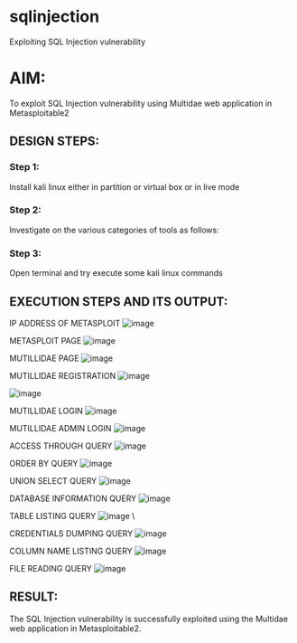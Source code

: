 # sqlinjection
Exploiting SQL Injection vulnerability

# AIM:
To exploit SQL Injection vulnerability using Multidae web application in Metasploitable2

## DESIGN STEPS:

### Step 1:

Install kali linux either in partition or virtual box or in live mode


### Step 2:

Investigate on the various categories of tools as follows:

### Step 3:

Open terminal and try execute some kali linux commands

## EXECUTION STEPS AND ITS OUTPUT:

IP ADDRESS OF METASPLOIT
![image](https://github.com/user-attachments/assets/83c1d0da-da55-4cbc-96cf-455fb71f8ea8)


METASPLOIT PAGE
![image](https://github.com/user-attachments/assets/8b55ab20-3803-48f3-9fe2-26be9275972e)


MUTILLIDAE PAGE
![image](https://github.com/user-attachments/assets/c90299f1-bacb-4792-9978-4c7f7e2b20e2)


MUTILLIDAE REGISTRATION
![image](https://github.com/user-attachments/assets/9bfa5c7e-e2c2-4c1b-ae04-c92506647377)


![image](https://github.com/user-attachments/assets/8850b359-d9fb-4ce6-8f4b-c1a7017f08d6)


MUTILLIDAE LOGIN
![image](https://github.com/user-attachments/assets/34aa7055-8c1b-48af-b42d-8235840275ba)


MUTILLIDAE ADMIN LOGIN
![image](https://github.com/user-attachments/assets/4ea5bbfb-4648-4439-907d-8755f53c98c6)

ACCESS THROUGH QUERY
![image](https://github.com/user-attachments/assets/96394759-22c4-4707-a514-7bb9d954f803)


ORDER BY QUERY
![image](https://github.com/user-attachments/assets/afcd9a44-1702-473d-8951-974ad1a7ad53)


UNION SELECT QUERY
![image](https://github.com/user-attachments/assets/a7eeebe8-5991-48e6-a5fd-eab0bbb42df6)


DATABASE INFORMATION QUERY
![image](https://github.com/user-attachments/assets/0b70fac2-f7dd-40c6-9ead-ad28bc87c276)


TABLE LISTING QUERY
![image](https://github.com/user-attachments/assets/1a9fd30c-7608-42c4-b217-d283a55606ba)
\

CREDENTIALS DUMPING QUERY
![image](https://github.com/user-attachments/assets/14750eeb-acdf-4c30-9089-94dd52e95c2d)


COLUMN NAME LISTING QUERY
![image](https://github.com/user-attachments/assets/4bd56071-bb47-45eb-83b3-99e27a3c7305)


FILE READING QUERY
![image](https://github.com/user-attachments/assets/7e054229-eea9-4546-9372-dff8a1dc0b04)


## RESULT:
The SQL Injection vulnerability is successfully exploited using the Multidae web application in Metasploitable2.
